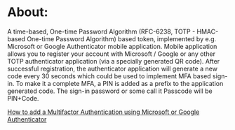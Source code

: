 # About:

A time-based, One-time Password Algorithm (RFC-6238, TOTP - HMAC-based One-time Password Algorithm) based token, implemented by e.g. Microsoft or Google Authenticator mobile application.
Mobile application allows you to register your account with Microsoft / Google or any other TOTP authenticator application (via a specially generated QR code). After successful registration, the authenticator application will generate a new code every 30 seconds which could be used to implement MFA based sign-in. To make it a complete MFA, a PIN is added as a prefix to the application generated code. The sign-in password or some call it Passcode will be PIN+Code.

<a href="https://www.codeproject.com/Tips/5384961/How-to-add-a-Multifactor-Authentication-using-Micr">How to add a Multifactor Authentication using Microsoft or Google Authenticator</a>
